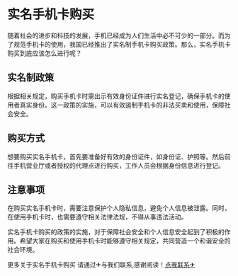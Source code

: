 # 实名手机卡购买

随着社会的进步和科技的发展，手机已经成为人们生活中必不可少的一部分。而为了规范手机卡的使用，我国已经推出了实名制手机卡购买政策。那么，实名手机卡购买到底应该怎么进行呢？

## 实名制政策

根据相关规定，购买手机卡时需出示有效身份证件进行实名登记，确保手机卡的使用者真实身份。这一政策的实施，可以有效遏制手机卡的非法买卖和使用，保障社会安全。

## 购买方式

想要购买实名手机卡，首先要准备好有效的身份证件，如身份证、护照等。然后前往手机营业厅或者授权的代理点进行购买，工作人员会根据身份信息进行登记。

## 注意事项

在购买实名手机卡时，需要注意保护个人隐私信息，避免个人信息被泄露。同时，在使用手机卡时，也需要遵守相关法律法规，不得从事违法活动。

实名手机卡购买的政策的实施，对于保障社会安全和个人信息安全起到了积极的作用。希望大家在购买和使用手机卡时能够遵守相关规定，共同营造一个和谐安全的社会环境。

更多关于实名手机卡购买 请通过✈与我们联系,感谢阅读！[点我联系✈](https://us.G208.com)